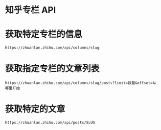 # 知乎专栏 API

# 获取特定专栏的信息

```http
https://zhuanlan.zhihu.com/api/columns/slug
```

# 获取指定专栏的文章列表

```http
https://zhuanlan.zhihu.com/api/columns/slug/posts?limit=数量&offset=从哪里开始
```

# 获取特定的文章

```http
https://zhuanlan.zhihu.com/api/posts/SLUG
```

